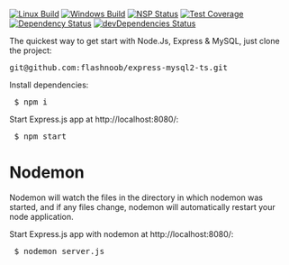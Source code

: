 <p><a target="_blank" rel="noopener noreferrer" href="https://camo.githubusercontent.com/c9a7d3746b4a88244204de63cbfedfe919e1c36b/68747470733a2f2f696d672e736869656c64732e696f2f62616467652f4c696e75782d70617373696e672d627269676874677265656e2e737667"><img src="https://camo.githubusercontent.com/c9a7d3746b4a88244204de63cbfedfe919e1c36b/68747470733a2f2f696d672e736869656c64732e696f2f62616467652f4c696e75782d70617373696e672d627269676874677265656e2e737667" alt="Linux Build" data-canonical-src="https://img.shields.io/badge/Linux-passing-brightgreen.svg" style="max-width:100%;"></a>
<a target="_blank" rel="noopener noreferrer" href="https://camo.githubusercontent.com/ec6a9a9dc86c0b996ea6036ebf12da5c6178e201/68747470733a2f2f696d672e736869656c64732e696f2f62616467652f57696e646f77732d70617373696e672d627269676874677265656e2e737667"><img src="https://camo.githubusercontent.com/ec6a9a9dc86c0b996ea6036ebf12da5c6178e201/68747470733a2f2f696d672e736869656c64732e696f2f62616467652f57696e646f77732d70617373696e672d627269676874677265656e2e737667" alt="Windows Build" data-canonical-src="https://img.shields.io/badge/Windows-passing-brightgreen.svg" style="max-width:100%;"></a>
<a target="_blank" rel="noopener noreferrer" href="https://camo.githubusercontent.com/130478169ed9eafdb611602232969201777fdaf6/68747470733a2f2f696d672e736869656c64732e696f2f62616467652f6e73702d6e6f5f6b6e6f776e5f76756c6e732d626c75652e737667"><img src="https://camo.githubusercontent.com/130478169ed9eafdb611602232969201777fdaf6/68747470733a2f2f696d672e736869656c64732e696f2f62616467652f6e73702d6e6f5f6b6e6f776e5f76756c6e732d626c75652e737667" alt="NSP Status" data-canonical-src="https://img.shields.io/badge/nsp-no_known_vulns-blue.svg" style="max-width:100%;"></a>
<a target="_blank" rel="noopener noreferrer" href="https://camo.githubusercontent.com/2794f4681fea92b30572a3c51d1d0e59458bd291/68747470733a2f2f696d672e736869656c64732e696f2f636f766572616c6c732f657870726573736a732f657870726573732f6d61737465722e737667"><img src="https://camo.githubusercontent.com/2794f4681fea92b30572a3c51d1d0e59458bd291/68747470733a2f2f696d672e736869656c64732e696f2f636f766572616c6c732f657870726573736a732f657870726573732f6d61737465722e737667" alt="Test Coverage" data-canonical-src="https://img.shields.io/coveralls/expressjs/express/master.svg" style="max-width:100%;"></a>
<a target="_blank" rel="noopener noreferrer" href="https://camo.githubusercontent.com/4f2a1913d6f65ab2076982accfb8e0863ee84862/68747470733a2f2f696d672e736869656c64732e696f2f62616467652f646570656e64656e636965732d75705f746f5f646174652d627269676874677265656e2e737667"><img src="https://camo.githubusercontent.com/4f2a1913d6f65ab2076982accfb8e0863ee84862/68747470733a2f2f696d672e736869656c64732e696f2f62616467652f646570656e64656e636965732d75705f746f5f646174652d627269676874677265656e2e737667" alt="Dependency Status" data-canonical-src="https://img.shields.io/badge/dependencies-up_to_date-brightgreen.svg" style="max-width:100%;"></a>
<a target="_blank" rel="noopener noreferrer" href="https://camo.githubusercontent.com/77e064de50424a5afd96adac3802c27bac666746/68747470733a2f2f696d672e736869656c64732e696f2f62616467652f646576646570656e64656e636965732d75705f746f5f646174652d79656c6c6f772e737667"><img src="https://camo.githubusercontent.com/77e064de50424a5afd96adac3802c27bac666746/68747470733a2f2f696d672e736869656c64732e696f2f62616467652f646576646570656e64656e636965732d75705f746f5f646174652d79656c6c6f772e737667" alt="devDependencies Status" data-canonical-src="https://img.shields.io/badge/devdependencies-up_to_date-yellow.svg" style="max-width:100%;"></a></p>


The quickest way to get start with Node.Js, Express & MySQL, just clone the project:

<pre>git@github.com:flashnoob/express-mysql2-ts.git</pre>

Install dependencies:

<pre> $ npm i</pre>
Start Express.js app at http://localhost:8080/:
<pre> $ npm start</pre>

<h1>Nodemon</h1>
Nodemon will watch the files in the directory in which nodemon was started, and if any files change, nodemon will automatically restart your node application.

Start Express.js app with nodemon at http://localhost:8080/:
<pre> $ nodemon server.js</pre>
